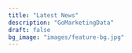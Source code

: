 ```yaml
---
title: "Latest News"
description: "GoMarketingData"
draft: false
bg_image: "images/feature-bg.jpg"
---
```

